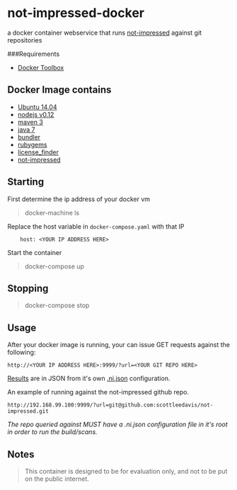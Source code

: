 # not-impressed-docker
a docker container webservice that runs [not-impressed](https://github.com/scottleedavis/not-impressed) against git repositories


###Requirements
* [Docker Toolbox](https://www.docker.com/toolbox)

Docker Image contains
--------------------
* [Ubuntu 14.04](http://releases.ubuntu.com/14.04/)
* [nodejs v0.12](https://nodejs.org/en/)
* [maven 3](https://maven.apache.org/download.cgi)
* [java 7](https://java.com/en/download/)
* [bundler](http://bundler.io/)
* [rubygems](https://rubygems.org/)
* [license_finder](https://github.com/pivotal/LicenseFinder)
* [not-impressed](https://github.com/scottleedavis/not-impressed)

Starting
-------------
First determine the ip address of your docker vm

> docker-machine ls

Replace the host variable in `docker-compose.yaml` with that IP

```
    host: <YOUR IP ADDRESS HERE>
```

Start the container

> docker-compose up

Stopping
-------------
> docker-compose stop


Usage
-------------

After your docker image is running, your can issue GET requests against the following:
```
http://<YOUR IP ADDRESS HERE>:9999/?url=<YOUR GIT REPO HERE>
```
[Results](results.json) are in JSON from it's own [.ni.json](.ni.json) configuration.

An example of running against the not-impressed github repo.
```
http://192.168.99.100:9999/?url=git@github.com:scottleedavis/not-impressed.git
```
*The repo queried against MUST have a .ni.json configuration file in it's root in order to run the build/scans.*



Notes
-------------
> This container is designed to be for evaluation only, and not to be put on the public internet.

